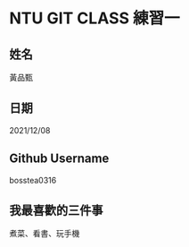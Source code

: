 # NTU GIT CLASS 練習一

姓名
----
黃品甄

日期
----
2021/12/08

Github Username
---------------
bosstea0316

我最喜歡的三件事
---------------
煮菜、看書、玩手機